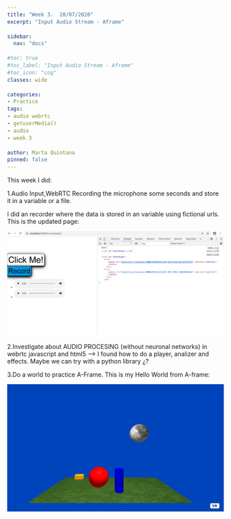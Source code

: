 ```yaml
---
title: "Week 3.  28/07/2020"
excerpt: "Input Audio Stream - Aframe"

sidebar:
  nav: "docs"

#toc: true
#toc_label: "Input Audio Stream - Aframe"
#toc_icon: "cog"
classes: wide

categories:
- Practice
tags:
- audio webrtc
- getuserMedia()
- audio
- week 3

author: Marta Quintana
pinned: false
---
```


This week I did: 

1.Audio Input,WebRTC Recording the microphone some seconds and store it in a variable or a file.

I did an recorder where the data is stored in an variable using fictional urls. This is the updated page: 

<img src="https://github.com/RoboticsLabURJC/2020-tfg-marta-quintana/blob/master/docs/assets/images/logbook/week3-1.png">

2.Investigate about AUDIO PROCESING (without neuronal networks) in webrtc javascript and html5 --> I found how to do a player, analizer and effects. Maybe we can try with a python library ¿?

3.Do a world to practice A-Frame. This is my Hello World from A-frame: 
  
<img src="https://github.com/RoboticsLabURJC/2020-tfg-marta-quintana/blob/master/docs/assets/images/logbook/week3-2.png">



